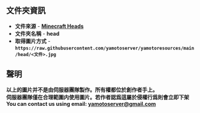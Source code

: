 ## 文件夾資訊
- **文件來源** - **[Minecraft Heads](https://minecraft-heads.com/)**
- **文件夾名稱** - **head**
- **取得圖片方式** - **`https://raw.githubusercontent.com/yamotoserver/yamotoresources/main/head/<文件>.jpg`**

## 聲明
**以上的圖片并不是由伺服器團隊製作。所有權都位於創作者手上。**  
**伺服器團隊僅在合理範圍内使用圖片。若作者認爲這屬於侵權行爲則會立即下架**  
**You can contact us using email: yamotoserver@gmail.com**
